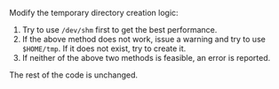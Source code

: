 Modify the temporary directory creation logic: 
1. Try to use `/dev/shm` first to get the best performance. 
2. If the above method does not work, issue a warning and try to use `$HOME/tmp`. If it does not exist, try to create it. 
3. If neither of the above two methods is feasible, an error is reported. 

The rest of the code is unchanged.
